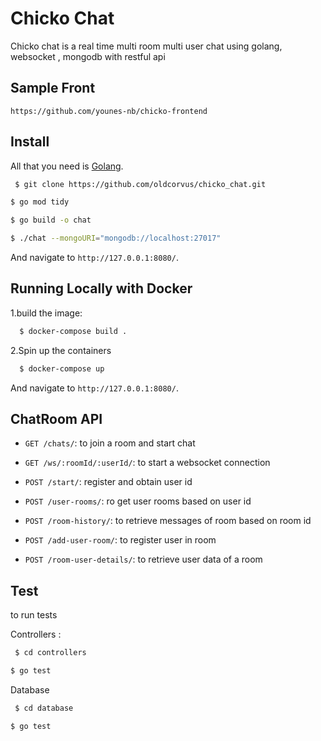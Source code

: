 # Chicko Chat


Chicko chat is a real time multi room multi user chat using golang, websocket , mongodb with restful api

## Sample Front ##
```
https://github.com/younes-nb/chicko-frontend
```


## Install ##
All that you need is [Golang](https://golang.org/).
```sh
 $ git clone https://github.com/oldcorvus/chicko_chat.git

```
```sh
$ go mod tidy

```
```sh
$ go build -o chat 

```
```sh
$ ./chat --mongoURI="mongodb://localhost:27017"

```
And navigate to `http://127.0.0.1:8080/`.


## Running Locally with Docker

1.build the image:

```sh
  $ docker-compose build .
```
2.Spin up the containers

```sh
  $ docker-compose up
```
And navigate to `http://127.0.0.1:8080/`.

## ChatRoom API ##

  * `GET /chats/`: to join a room and start chat 
  * `GET /ws/:roomId/:userId/`: to start a websocket connection

  * `POST /start/`: register and obtain user id 
  * `POST /user-rooms/`: ro get user rooms based on user id 
  * `POST /room-history/`: to retrieve messages of room based on room id 
  * `POST /add-user-room/`: to register user in room
  * `POST /room-user-details/`: to retrieve user data of a room

## Test ##

to run tests 

Controllers :
```sh
 $ cd controllers 

```
```sh
$ go test

```
Database 

```sh
 $ cd database 

```
```sh
$ go test

```
